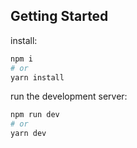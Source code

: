 ## Getting Started

install:

```bash
npm i
# or
yarn install
```

run the development server:

```bash
npm run dev
# or
yarn dev
```
